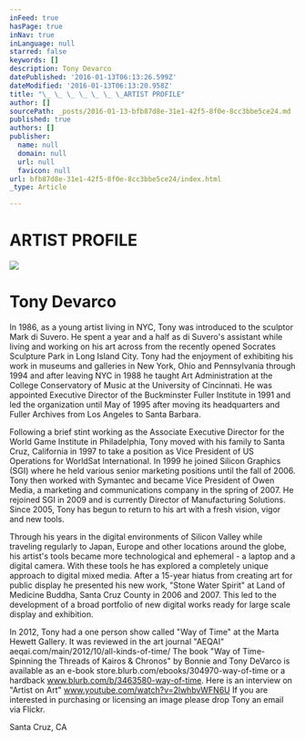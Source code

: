 ```yaml
---
inFeed: true
hasPage: true
inNav: true
inLanguage: null
starred: false
keywords: []
description: Tony Devarco
datePublished: '2016-01-13T06:13:26.599Z'
dateModified: '2016-01-13T06:13:20.958Z'
title: "\_ \_ \_ \_ \_ \_ \_ARTIST PROFILE"
author: []
sourcePath: _posts/2016-01-13-bfb87d8e-31e1-42f5-8f0e-8cc3bbe5ce24.md
published: true
authors: []
publisher:
  name: null
  domain: null
  url: null
  favicon: null
url: bfb87d8e-31e1-42f5-8f0e-8cc3bbe5ce24/index.html
_type: Article

---
```

# ARTIST PROFILE
![](https://the-grid-user-content.s3-us-west-2.amazonaws.com/5df843f1-790a-46c1-b453-c0be3e9a701b.jpg)

# Tony Devarco

In 1986, as a young artist living in NYC, Tony was introduced to the sculptor Mark di Suvero. He spent a year and a half as di Suvero's assistant while living and working on his art across from the recently opened Socrates Sculpture Park in Long Island City. Tony had the enjoyment of exhibiting his work in museums and galleries in New York, Ohio and Pennsylvania through 1994 and after leaving NYC in 1988 he taught Art Administration at the College Conservatory of Music at the University of Cincinnati. 
He was appointed Executive Director of the Buckminster Fuller Institute in 1991 and led the organization until May of 1995 after moving its headquarters and Fuller Archives from Los Angeles to Santa Barbara.

Following a brief stint working as the Associate Executive Director for the World Game Institute in Philadelphia, Tony moved with his family to Santa Cruz, California in 1997 to take a position as Vice President of US Operations for WorldSat International. In 1999 he joined Silicon Graphics (SGI) where he held various senior marketing positions until the fall of 2006\. Tony then worked with Symantec and became Vice President of Owen Media, a marketing and communications company in the spring of 2007\. He rejoined SGI in 2009 and is currently Director of Manufacturing Solutions. 
Since 2005, Tony has begun to return to his art with a fresh vision, vigor and new tools. 

Through his years in the digital environments of Silicon Valley while traveling regularly to Japan, Europe and other locations around the globe, his artist's tools became more technological and ephemeral - a laptop and a digital camera. With these tools he has explored a completely unique approach to digital mixed media. After a 15-year hiatus from creating art for public display he presented his new work, "Stone Water Spirit" at Land of Medicine Buddha, Santa Cruz County in 2006 and 2007\. This led to the development of a broad portfolio of new digital works ready for large scale display and exhibition. 

In 2012, Tony had a one person show called "Way of Time" at the Marta Hewett Gallery. It was reviewed in the art journal "AEQAI" aeqai.com/main/2012/10/all-kinds-of-time/ The book "Way of Time- Spinning the Threads of Kairos & Chronos" by Bonnie and Tony DeVarco is available as an e-book store.blurb.com/ebooks/304970-way-of-time or a hardback www.blurb.com/b/3463580-way-of-time.
Here is an interview on "Artist on Art" www.youtube.com/watch?v=2lwhbvWFN6U
If you are interested in purchasing or licensing an image please drop Tony an email via Flickr. 

Santa Cruz, CA